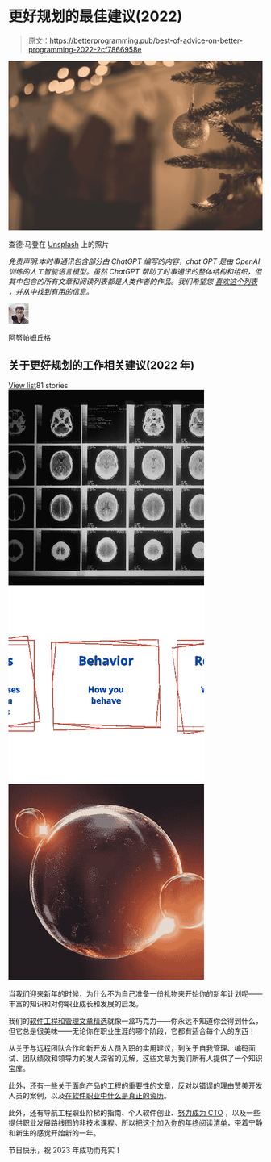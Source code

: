 # 更好规划的最佳建议(2022)

> 原文：<https://betterprogramming.pub/best-of-advice-on-better-programming-2022-2cf7866958e>

![](img/d4ee18726aa3881918bd44f0abc677ee.png)

查德·马登在 [Unsplash](https://unsplash.com?utm_source=medium&utm_medium=referral) 上的照片

*免责声明:本时事通讯包含部分由 ChatGPT 编写的内容，chat GPT 是由 OpenAI 训练的人工智能语言模型。虽然 ChatGPT 帮助了时事通讯的整体结构和组织，但其中包含的所有文章和阅读列表都是人类作者的作品。我们希望您* [*喜欢这个列表*](https://anupamchugh.medium.com/list/workrelated-advice-from-better-programming-5b11b25c1682) *，并从中找到有用的信息。*

![Anupam Chugh](img/f27e6fed7b3169f85012cacd8e6ea4fe.png)

[阿努帕姆丘格](https://anupamchugh.medium.com/?source=post_page-----2cf7866958e--------------------------------)

## 关于更好规划的工作相关建议(2022 年)

[View list](https://anupamchugh.medium.com/list/workrelated-advice-on-better-programming-2022-5b11b25c1682?source=post_page-----2cf7866958e--------------------------------)81 stories![](img/c8f6974cffa70d955e45458b9d8dce0d.png)![](img/b675f83d3ddfd2d0d03afa0281f6a374.png)![](img/70b0154abfaa51f999683b2de274914b.png)

当我们迎来新年的时候，为什么不为自己准备一份礼物来开始你的新年计划呢——丰富的知识和对你职业成长和发展的启发。

我们的[软件工程和管理文章精选](https://anupamchugh.medium.com/list/workrelated-advice-from-better-programming-5b11b25c1682)就像一盒巧克力——你永远不知道你会得到什么，但它总是很美味——无论你在职业生涯的哪个阶段，它都有适合每个人的东西！

从关于与远程团队合作和新开发人员入职的实用建议，到关于自我管理、编码面试、团队绩效和领导力的发人深省的见解，这些文章为我们所有人提供了一个知识宝库。

此外，还有一些关于面向产品的工程的重要性的文章，反对以错误的理由赞美开发人员的案例，以及[在软件职业中什么是真正的资历](https://medium.com/p/67b2e01cce81)。

此外，还有导航工程职业阶梯的指南、个人软件创业、[努力成为 CTO](/from-software-engineer-to-cto-c0da5f8d0bfd) ，以及一些提供职业发展路线图的非技术课程。所以[把这个加入你的年终阅读清单](https://anupamchugh.medium.com/list/workrelated-advice-from-better-programming-5b11b25c1682)，带着宁静和新生的感觉开始新的一年。

节日快乐，祝 2023 年成功而充实！